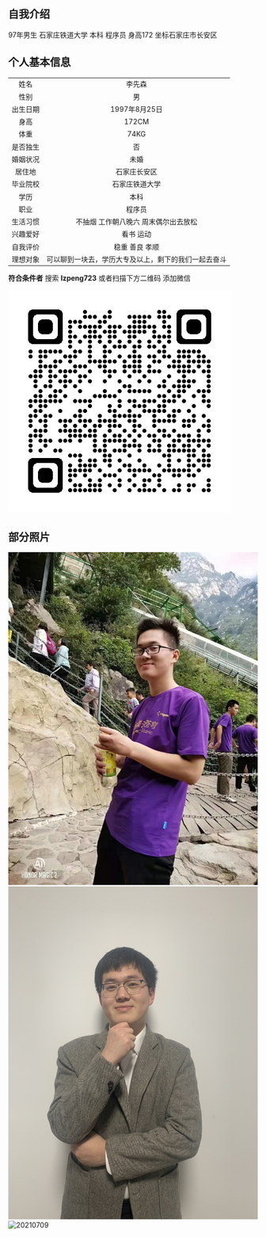 ## 自我介绍

97年男生 石家庄铁道大学 本科 程序员 身高172 坐标石家庄市长安区

## 个人基本信息

|||
|:---:|:---:|
|姓名|李先森|
|性别|男|
|出生日期|1997年8月25日|
|身高|172CM|
|体重|74KG|
|是否独生|否|
|婚姻状况|未婚|
|居住地|石家庄长安区|
|毕业院校|石家庄铁道大学|
|学历|本科|
|职业|程序员|
|生活习惯|不抽烟 工作朝八晚六 周末偶尔出去放松|
|兴趣爱好|看书 运动|
|自我评价|稳重 善良 孝顺|
|理想对象|可以聊到一块去，学历大专及以上，剩下的我们一起去奋斗|

**符合条件者**  搜索 **lzpeng723**  或者扫描下方二维码 添加微信

![qrcode_wechat.png](./qrcode/qrcode_wechat.png)

## 部分照片

![2020xxxx](./img/2020xxxx.jpg)
![20210202](./img/2021070202.jpg)
![20210709](./img/2021070709.jpg)